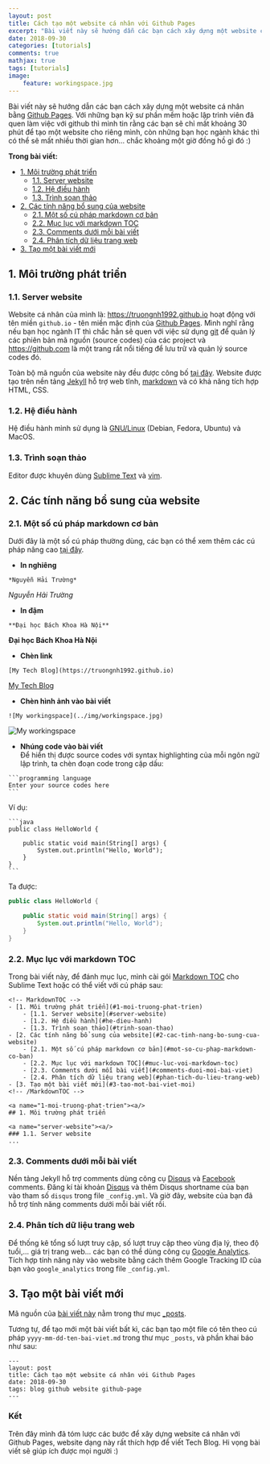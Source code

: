 ```yaml
---
layout: post
title: Cách tạo một website cá nhân với Github Pages
excerpt: "Bài viết này sẽ hướng dẫn các bạn cách xây dựng một website cá nhân bằng [Github Pages](https://pages.github.com). Với những bạn kỹ sư phần mềm hoặc lập trình viên đã quen làm việc với github thì mình tin rằng các bạn sẽ chỉ mất khoảng 30 phút để tạo một website cho riêng mình, còn những bạn học ngành khác thì có thể sẽ mất nhiều thời gian hơn... chắc khoảng một giờ đồng hồ gì đó :)"
date: 2018-09-30
categories: [tutorials]
comments: true
mathjax: true
tags: [tutorials]
image:
	feature: workingspace.jpg
---
```


Bài viết này sẽ hướng dẫn các bạn cách xây dựng một website cá nhân bằng [Github Pages](https://pages.github.com). Với những bạn kỹ sư phần mềm hoặc lập trình viên đã quen làm việc với github thì mình tin rằng các bạn sẽ chỉ mất khoảng 30 phút để tạo một website cho riêng mình, còn những bạn học ngành khác thì có thể sẽ mất nhiều thời gian hơn... chắc khoảng một giờ đồng hồ gì đó :)

**Trong bài viết:**

<!-- MarkdownTOC -->
- [1. Môi trường phát triển](#1-moi-truong-phat-trien) 
	- [1.1. Server website](#server-website)  
	- [1.2. Hệ điều hành](#he-dieu-hanh)  
	- [1.3. Trình soạn thảo](#trinh-soan-thao)  
- [2. Các tính năng bổ sung của website](#2-cac-tinh-nang-bo-sung-cua-website)  
	- [2.1. Một số cú pháp markdown cơ bản](#mot-so-cu-phap-markdown-co-ban)  
	- [2.2. Mục lục với markdown TOC](#muc-luc-voi-markdown-toc)  
	- [2.3. Comments dưới mỗi bài viết](#comments-duoi-moi-bai-viet)  
	- [2.4. Phân tích dữ liệu trang web](#phan-tich-du-lieu-trang-web)  
- [3. Tạo một bài viết mới](#3-tao-mot-bai-viet-moi)  
<!-- /MarkdownTOC -->

<a name="1-moi-truong-phat-trien"><a/>
## 1. Môi trường phát triển

<a name="server-website"><a/>
### 1.1. Server website

Website cá nhân của mình là: https://truongnh1992.github.io hoạt động với tên miền `github.io` - tên miền mặc định của [Github Pages](https://pages.github.com). Mình nghĩ rằng nếu bạn học ngành IT thì chắc hẳn sẽ quen với việc sử dụng [git](https://git-scm.com) để quản lý các phiên bản mã nguồn (source codes) của các project và https://github.com là một trang rất nổi tiếng để lưu trữ và quản lý source codes đó.  

Toàn bộ mã nguồn của website này đều được công bố [tại đây](https://github.com/truongnh1992/truongnh1992.github.io). Website được tạo trên nền tảng [Jekyll](https://jekyllrb.com) hỗ trợ web tĩnh, [markdown](https://en.wikipedia.org/wiki/Markdown) và có khả năng tích hợp HTML, CSS.


<a name="he-dieu-hanh"><a/>
### 1.2. Hệ điều hành

Hệ điều hành mình sử dụng là [GNU/Linux](https://www.debian.org/releases/stable/amd64/ch01s02.html.vi) (Debian, Fedora, Ubuntu) và MacOS.

<a name="trinh-soan-thao"><a/>
### 1.3. Trình soạn thảo

Editor được khuyên dùng [Sublime Text](https://www.sublimetext.com/3) và [vim](https://www.vim.org).

<a name="2-cac-tinh-nang-bo-sung-cua-website"><a/>
## 2. Các tính năng bổ sung của website

<a name="mot-so-cu-phap-markdown-co-ban"><a/> 
### 2.1. Một số cú pháp markdown cơ bản  

Dưới đây là một số cú pháp thường dùng, các bạn có thể xem thêm các cú pháp nâng cao [tại đây](https://github.com/adam-p/markdown-here/wiki/Markdown-Cheatsheet).  

* **In nghiêng**
```
*Nguyễn Hải Trường*
```
*Nguyễn Hải Trường*

* **In đậm**
```
**Đại học Bách Khoa Hà Nội**
```
**Đại học Bách Khoa Hà Nội**

* **Chèn link**
```
[My Tech Blog](https://truongnh1992.github.io)
```
[My Tech Blog](https://truongnh1992.github.io)

* **Chèn hình ảnh vào bài viết**
```
![My workingspace](../img/workingspace.jpg)
```
![My workingspace](/static/img/workingspace.jpg)

* **Nhúng code vào bài viết**  
Để hiển thị được source codes với syntax highlighting của mỗi ngôn ngữ lập trình, ta chèn đoạn code trong cặp dấu:
````
```programming language
Enter your source codes here
```
````
Ví dụ:  
````
```java
public class HelloWorld {

    public static void main(String[] args) {
        System.out.println("Hello, World");
    }
}
```
````
Ta được:
```java
public class HelloWorld {

    public static void main(String[] args) {
        System.out.println("Hello, World");
    }
}
```

<a name="muc-luc-voi-markdown-toc"><a/>
### 2.2. Mục lục với markdown TOC

Trong bài viết này, để đánh mục lục, mình cài gói [Markdown TOC](https://github.com/jonschlinkert/markdown-toc) cho Sublime Text hoặc có thể viết với cú pháp sau:

```
<!-- MarkdownTOC -->
- [1. Môi trường phát triển](#1-moi-truong-phat-trien) 
	- [1.1. Server website](#server-website)  
	- [1.2. Hệ điều hành](#he-dieu-hanh)  
	- [1.3. Trình soạn thảo](#trinh-soan-thao)  
- [2. Các tính năng bổ sung của website](#2-cac-tinh-nang-bo-sung-cua-website)  
	- [2.1. Một số cú pháp markdown cơ bản](#mot-so-cu-phap-markdown-co-ban)  
	- [2.2. Mục lục với markdown TOC](#muc-luc-voi-markdown-toc)  
	- [2.3. Comments dưới mỗi bài viết](#comments-duoi-moi-bai-viet)  
	- [2.4. Phân tích dữ liệu trang web](#phan-tich-du-lieu-trang-web)  
- [3. Tạo một bài viết mới](#3-tao-mot-bai-viet-moi)  
<!-- /MarkdownTOC -->

<a name="1-moi-truong-phat-trien"><a/>
## 1. Môi trường phát triển

<a name="server-website"><a/>
### 1.1. Server website
...
```

<a name="comments-duoi-moi-bai-viet"><a/>
### 2.3. Comments dưới mỗi bài viết

Nền tảng Jekyll hỗ trợ comments dùng công cụ [Disqus](https://disqus.com) và [Facebook](https://developers.facebook.com/docs/plugins/comments) comments.
Đăng kí tài khoản [Disqus](https://disqus.com) và thêm Disqus shortname của bạn vào tham số `disqus` trong file `_config.yml`. Và giờ đây, website của bạn đã hỗ trợ tính năng comments dưới mỗi bài viết rồi.

<a name="phan-tich-du-lieu-trang-web"><a/>
### 2.4. Phân tích dữ liệu trang web

Để thống kê tổng số lượt truy cập, số lượt truy cập theo vùng địa lý, theo độ tuổi,... giá trị trang web... các bạn có thể dùng công cụ [Google Analytics](https://marketingplatform.google.com/about/analytics/). Tích hợp tính năng này vào website bằng cách thêm Google Tracking ID của bạn vào `google_analytics` trong file `_config.yml`.
	
<a name="3-tao-mot-bai-viet-moi"><a/>
## 3. Tạo một bài viết mới

Mã nguồn của [bài viết này](https://raw.githubusercontent.com/truongnh1992/truongnh1992.github.io/master/_posts/2018-09-30-how-to-create-this-site.md) nằm trong thư mục [\_posts](https://github.com/truongnh1992/truongnh1992.github.io/tree/master/_posts).

Tương tự, để tạo mới một bài viết bất kì, các bạn tạo một file có tên theo cú pháp `yyyy-mm-dd-ten-bai-viet.md` trong thư mục `_posts`, và phần khai báo như sau:  
```
---
layout: post
title: Cách tạo một website cá nhân với Github Pages
date: 2018-09-30
tags: blog github website github-page
---
```

### Kết
Trên đây mình đã tóm lược các bước để xây dựng website cá nhân với Github Pages, website dạng này rất thích hợp để viết Tech Blog. Hi vọng bài viết sẽ giúp ích được mọi người :)
